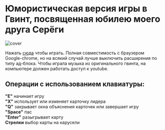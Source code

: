 # Юмористическая версия игры в Гвинт, посвященная юбилею моего друга Серёги
![cover](https://user-images.githubusercontent.com/26311830/116256903-f1599b00-a7b6-11eb-84a1-16dcb5c9bfc6.jpg)

Нажать [сюда](https://denisbabarykin.github.io/gwent-serch-30/) чтобы играть. Полная совместимость с браузером Google-chrome, но на всякий случай лучше выключить расширения по типу ад-блока. Чтобы играла музыка из оригинального гвинта, на компьютере должен работать доступ к youtube.

## Операции с использованием клавиатуры:

**"E"** начинает игру<br />
**"X"** использует или изменяет карточку лидера<br />
**"Q"** закрывает окна объяснения карточек или завершает игру<br />
**"Space"** пас<br />
**"Enter"** разыгрывает карту<br />
**Стрелки** выбор карты на карусели
